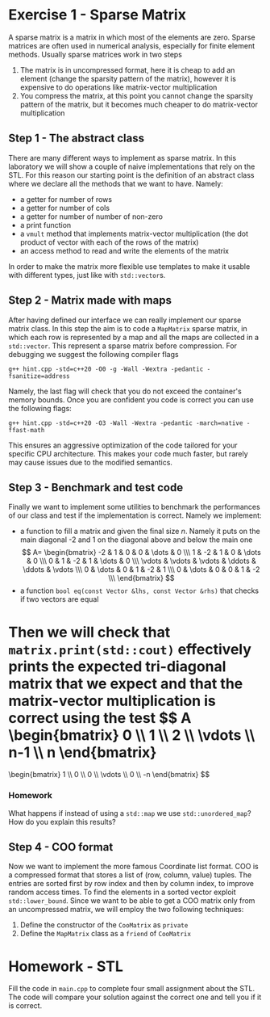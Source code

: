 # Exercise 1 - Sparse Matrix
A sparse matrix is a matrix in which most of the elements are zero. Sparse matrices are often used in numerical analysis, especially for finite element methods. Usually sparse matrices work in two steps
1. The matrix is in uncompressed format, here it is cheap to add an element (change the sparsity pattern of the matrix), however it is expensive to do operations like matrix-vector multiplication
2. You compress the matrix, at this point you cannot change the sparsity pattern of the matrix, but it becomes much cheaper to do matrix-vector multiplication

## Step 1 - The abstract class
There are many different ways to implement as sparse matrix. In this laboratory we will show a couple of naive implementations that rely on the STL. For this reason our starting point is the definition of an abstract class where we declare all the methods that we want to have. Namely:

* a getter for number of rows
* a getter for number of cols
* a getter for number of number of non-zero
* a print function
* a `vmult` method that implements matrix-vector multiplication (the dot product of vector with each of the rows of the matrix)
* an access method to read and write the elements of the matrix

In order to make the matrix more flexible use templates to make it usable with different types, just like with `std::vector`s.


## Step 2 - Matrix made with maps
After having defined our interface we can really implement our sparse matrix class. In this step the aim is to code a `MapMatrix` sparse matrix, in which each row is represented by a map and all the maps are collected in a `std::vector`. This represent a sparse matrix before compression. For debugging we suggest the following compiler flags
```
g++ hint.cpp -std=c++20 -O0 -g -Wall -Wextra -pedantic -fsanitize=address
```
Namely, the last flag will check that you do not exceed the container's memory bounds.
Once you are confident you code is correct you can use the following flags:
```
g++ hint.cpp -std=c++20 -O3 -Wall -Wextra -pedantic -march=native -ffast-math
```
This ensures an aggressive optimization of the code tailored for your specific CPU architecture.
This makes your code much faster, but rarely may cause issues due to the modified semantics.

## Step 3 - Benchmark and test code
Finally we want to implement some utilities to benchmark the performances of our class and test if the implementation is correct. Namely we implement:

* a function to fill a matrix and given the final size $n$. Namely it puts on the main diagonal -2 and 1 on the diagonal above and below the main one
$$
A=
\begin{bmatrix}
-2 & 1 & 0 & 0 & \dots & 0 \\\
1 & -2 & 1 & 0 & \dots & 0 \\\
0 & 1 & -2 & 1 & \dots & 0 \\\
\vdots & \vdots & \vdots & \ddots & \ddots & \vdots \\\
0 & \dots & 0 & 1 & -2 & 1 \\\
0 & \dots & 0 & 0 & 1 & -2 \\\
\end{bmatrix}
$$
* a function `bool eq(const Vector &lhs, const Vector &rhs)` that checks if two vectors are equal

Then we will check that `matrix.print(std::cout)` effectively prints the expected tri-diagonal matrix that we expect and that the matrix-vector multiplication is correct using the test
$$
A 
\begin{bmatrix}
0 \\\ 1 \\\ 2 \\\ \vdots \\\ n-1 \\\ n
\end{bmatrix} 
= 
\begin{bmatrix}
1 \\\ 0 \\\ 0 \\\ \vdots \\\ 0 \\\ -n
\end{bmatrix}
$$

### Homework
What happens if instead of using a `std::map` we use `std::unordered_map`? How do you explain this results?

## Step 4 - COO format
Now we want to implement the more famous Coordinate list format. COO is a compressed format that stores a list of (row, column, value) tuples. The entries are sorted first by row index and then by column index, to improve random access times. To find the elements in a sorted vector exploit `std::lower_bound`. Since we want to be able to get a COO matrix only from an uncompressed matrix, we will employ the two following techniques:
1. Define the constructor of the `CooMatrix` as `private`
2. Define the `MapMatrix` class as a `friend` of `CooMatrix`


# Homework - STL
Fill the code in `main.cpp` to complete four small assignment about the STL.
The code will compare your solution against the correct one and tell you if it is correct.
